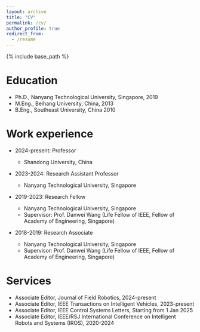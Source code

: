 ```yaml
---
layout: archive
title: "CV"
permalink: /cv/
author_profile: true
redirect_from:
  - /resume
---
```


{% include base_path %}

Education
======
* Ph.D., Nanyang Technological University, Singapore, 2019
* M.Eng., Beihang University, China, 2013
* B.Eng., Southeast University, China 2010

Work experience
======
* 2024-present: Professor
  * Shandong University, China

* 2023-2024: Research Assistant Professor
  * Nanyang Technological University, Singapore

* 2019-2023: Research Fellow
  * Nanyang Technological University, Singapore
  * Supervisor: Prof. Danwei Wang (Life Fellow of IEEE, Fellow of Academy of Engineering, Singapore)

* 2018-2019: Research Associate
  * Nanyang Technological University, Singapore
  * Supervisor: Prof. Danwei Wang (Life Fellow of IEEE, Fellow of Academy of Engineering, Singapore)
  
Services 
======
* Associate Editor, Journal of Field Robotics, 2024-present
* Associate Editor, IEEE Transactions on Intelligent Vehicles, 2023-present
* Associate Editor, IEEE Control Systems Letters, Starting from 1 Jan 2025
* Associate Editor, IEEE/RSJ International Conference on Intelligent Robots and Systems (IROS), 2020-2024

